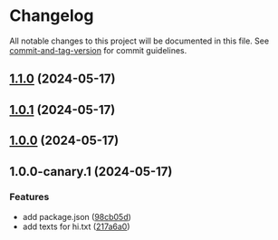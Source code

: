 # Changelog

All notable changes to this project will be documented in this file. See [commit-and-tag-version](https://github.com/absolute-version/commit-and-tag-version) for commit guidelines.

## [1.1.0](https://github.com/myesn/vercel-release-changelog-tests/compare/v1.0.1...v1.1.0) (2024-05-17)

## [1.0.1](https://github.com/myesn/vercel-release-changelog-tests/compare/v1.0.0...v1.0.1) (2024-05-17)

## [1.0.0](https://github.com/myesn/vercel-release-changelog-tests/compare/v1.0.0-canary.1...v1.0.0) (2024-05-17)

## 1.0.0-canary.1 (2024-05-17)


### Features

* add package.json ([98cb05d](https://github.com/myesn/vercel-release-changelog-tests/commit/98cb05d0dbf9c09c6036ac3cb96d9e224a66423a))
* add texts for hi.txt ([217a6a0](https://github.com/myesn/vercel-release-changelog-tests/commit/217a6a0b212c8f5558ec5d54f6adb9a8434efdba))
